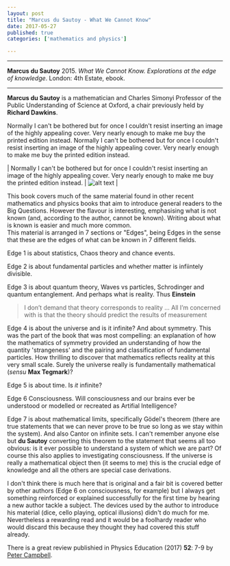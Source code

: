 ```yaml
---
layout: post
title: "Marcus du Sautoy - What We Cannot Know"
date: 2017-05-27
published: true
categories: ['mathematics and physics']

---
```



***
<b>Marcus du Sautoy</b> 2015. _What We Cannot Know. Explorations at the edge of knowledge_. London: 4th Estate, ebook.

***
**Marcus du Sautoy** is a mathematician and Charles Simonyi Professor of the Public Understanding of Science at Oxford, a chair previously held by **Richard Dawkins**.  

Normally I can't be bothered but for once I couldn't resist inserting an image of the highly appealing cover. Very nearly enough to make me buy the printed edition instead.   Normally I can't be bothered but for once I couldn't resist inserting an image of the highly appealing cover. Very nearly enough to make me buy the printed edition instead.  <img align="right" src="![alt text](https://images-na.ssl-images-amazon.com/images/I/41v3t0t8fPL._SX323_BO1,204,203,200_.jpg" alt="">

| Normally I can't be bothered but for once I couldn't resist inserting an image of the highly appealing cover. Very nearly enough to make me buy the printed edition instead.  | ![alt text](https://images-na.ssl-images-amazon.com/images/I/41v3t0t8fPL._SX323_BO1,204,203,200_.jpg "cover from Amazon") |

This book covers much of the same material found in other recent mathematics and physics books that aim to introduce general readers to the Big Questions.  However the flavour is interesting, emphasising what is not known (and, according to the author, cannot be known).    Writing about what is known is easier and much more common.  
This material is arranged in 7 sections or "Edges", being Edges in the sense that these are the edges of what can be known in 7 different fields.  

Edge 1 is about statistics, Chaos theory and chance events.  

Edge 2 is about fundamental particles and whether matter is infiintely divisible.  

Edge 3 is about quantum theory, Waves vs particles, Schrodinger and quantum entanglement. And perhaps what is reality.  Thus **Einstein**
> I don’t demand that theory corresponds to reality ... All I’m concerned with is that the theory should predict the results of measurement  
 

Edge 4 is about the universe and is it infinite?  And about symmetry.  This was the part of the book that was most compelling: an explanation of how the mathematics of symmetry provided an understanding of how the quantity 'strangeness' and the pairing and classification of fundamental particles.  How  thrilling to discover that mathematics reflects reality at this very small scale. Surely the universe really is fundamentally mathematical (_sensu_ **Max Tegmark**)?

Edge 5 is about time.  Is _it_ infinite?

Edge 6 Consciousness.  Will consciousness and our brains ever be understood or modelled or recreated as Artifial Intelligence?

Edge 7 is about mathematical limits, specifically Gödel's theorem (there are true statements that we can never prove to be true so long as we stay within the system).  And also Cantor on infinite sets.  I can't remember anyone else but **du Sautoy** converting this theorem to the statement that seems all too obvious: is it ever possible to understand a system of which we are part?  Of course this also applies to investigating consciousness.  If the universe is really a mathematical object then (it seems to me) this is the crucial edge of knowledge and all the others are special case derivations.  

I don't think there is much here that is original and a fair bit is covered better by other authors (Edge 6 on consciousness, for example) but I always get something reinforced or explained successfully for the first time by hearing a new author tackle a subject.  The devices used by the author to introduce his material (dice, cello playing, optical illusions) didn't do much for me.  Nevertheless a rewarding read and it would be a foolhardy reader who would discard this because they thought they had covered this stuff already.

There is a great review publishied in Physics Education (2017) **52**: 7-9 by [Peter Campbell](http://iopscience.iop.org/article/10.1088/1361-6552/aa65b6/pdf). 



